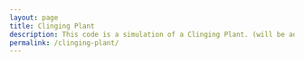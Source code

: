 ```yaml
---
layout: page
title: Clinging Plant
description: This code is a simulation of a Clinging Plant. (will be added to some of the Fractal trees)
permalink: /clinging-plant/
---
```

<script src="/js/libs/canvasElements.js"></script>
<script type="text/javascript" src="/js/canvasExperiments/clinging-plant.js"></script>
